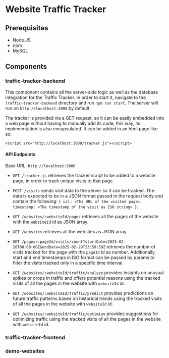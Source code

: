 # Website Traffic Tracker

## Prerequisites
- Node.JS
- npm
- MySQL

## Components

### traffic-tracker-backend
This component contains all the server-side logic as well as the database integration for the Traffic Tracker. In order to start it, navigate to the `traffic-tracker-backend` directory and run `npm run start`. The server will run on `http://localhost:3000` by default.

The tracker is provided via a GET request, so it can be easily embedded into a web page without having to manually add its code, this way, its implementation is also encapsulated. It can be added in an html page like so:
```
<script src="http://localhost:3000/tracker.js"></script>
```

#### API Endpoints

Base URL: `http://localhost:3000`

- `GET /tracker.js` retrieves the tracker script to be added to a website page, in order to track unique visits to that page.

- `POST /visits` sends visit data to the server so it can be tracked. The data is expected to be in a JSON format passed in the request body and contain the following: `{ url: <The URL of the visited page>, timestamp: <The timestamp of the visit as ISO string> }`.

- `GET /websites/:websiteId/pages` retrieves all the pages of the website with the `websiteId` id as JSON array.

- `GET /websites` retrieves all the websites as JSON array.

- `GET /pages/:pageId/visits/count?startDate=2025-02-28T00:00:00Z&endDate=2025-02-29T23:59:59Z` retrieves the number of visits tracked for the page with the `pageId` id as number. Additionally, start and end timestamps in ISO format can be passed by params to filter the visits tracked only in a specific time interval.

- `GET /websites/:websiteId/traffic/analyze` provides insights on unusual spikes or drops in traffic and offers potential reasons using the tracked visits of all the pages in the website with `websiteId` id.

- `GET /websites/:websiteId/traffic/predict` provides predictions on future traffic patterns based on historical trends using the tracked visits of all the pages in the website with `websiteId` id.

- `GET /websites/:websiteId/traffic/optimize` provides suggestions for optimizing traffic using the tracked visits of all the pages in the website with `websiteId` id.

### traffic-tracker-frontend

### demo-websites